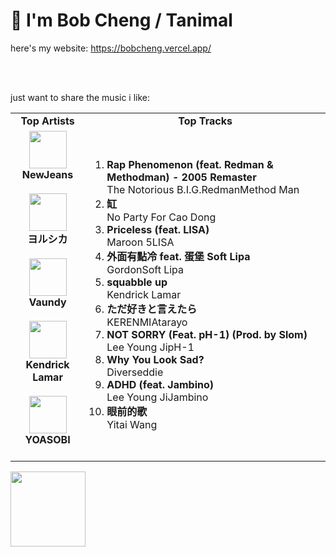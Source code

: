 # 👋 I'm Bob Cheng / Tanimal
here's my website: https://bobcheng.vercel.app/

<br/>
<br/>

just want to share the music i like:  
<table>
  <tr>
    <td align="center"><strong>Top Artists</strong></td>
    <td align="center"><strong>Top Tracks</strong></td>
  </tr>
  <tr>
    <td align="center" id="top-artist"><div><img width='60px' src='https://i.scdn.co/image/ab6761610000e5eb80668ba2b15094d083780ea9'><br><strong>NewJeans</strong></div><br>
<div><img width='60px' src='https://i.scdn.co/image/ab6761610000e5ebe62cff9c6018ae5616b01eab'><br><strong>ヨルシカ</strong></div><br>
<div><img width='60px' src='https://i.scdn.co/image/ab6761610000e5ebf6be169899c276073de46a1b'><br><strong>Vaundy</strong></div><br>
<div><img width='60px' src='https://i.scdn.co/image/ab6761610000e5eb39ba6dcd4355c03de0b50918'><br><strong>Kendrick Lamar</strong></div><br>
<div><img width='60px' src='https://i.scdn.co/image/ab6761610000e5eb507349709ae19263301a62f7'><br><strong>YOASOBI</strong></div><br>
</td>
   <td id="top-track"><ol>
<li><div><strong>Rap Phenomenon (feat. Redman & Methodman) - 2005 Remaster</strong></div>
<div>The Notorious B.I.G.RedmanMethod Man</div></li>
<li><div><strong>缸</strong></div>
<div>No Party For Cao Dong</div></li>
<li><div><strong>Priceless (feat. LISA)</strong></div>
<div>Maroon 5LISA</div></li>
<li><div><strong>外面有點冷 feat. 蛋堡 Soft Lipa</strong></div>
<div>GordonSoft Lipa</div></li>
<li><div><strong>squabble up</strong></div>
<div>Kendrick Lamar</div></li>
<li><div><strong>ただ好きと言えたら</strong></div>
<div>KERENMIAtarayo</div></li>
<li><div><strong>NOT SORRY (Feat. pH-1) (Prod. by Slom)</strong></div>
<div>Lee Young JipH-1</div></li>
<li><div><strong>Why You Look Sad?</strong></div>
<div>Diverseddie</div></li>
<li><div><strong>ADHD (feat. Jambino)</strong></div>
<div>Lee Young JiJambino</div></li>
<li><div><strong>眼前的歌</strong></div>
<div>Yitai Wang</div></li>
</ol></td>
  </tr>
</table>
<a href="https://open.spotify.com/">
  <img width="120px" src="https://github.com/Tanimal19/Tanimal19/blob/bf0a3a19f66ada166be4661cd923271218886fa4/icon/Spotify_Logo_CMYK_Green.png">
</a>

<!---
Tanimal19/Tanimal19 is a ✨ special ✨ repository because its `README.md` (this file) appears on your GitHub profile.
You can click the Preview link to take a look at your changes.
--->
